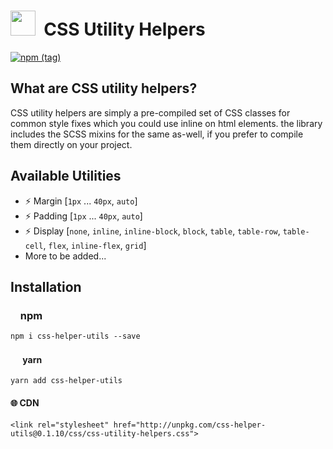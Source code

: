 # <img src="https://cdn.peiris.xyz/karapincha/karapincha-monochrome-sm.png" height="40" width="40" />&nbsp;&nbsp;CSS Utility Helpers

[![npm (tag)](https://img.shields.io/npm/v/css-helper-utils/latest?color=success&logo=GitHub)](https://www.npmjs.com/package/css-helper-utils)

## What are CSS utility helpers?
CSS utility helpers are simply a pre-compiled set of CSS classes for common style fixes which you could use inline on html elements. the library includes the SCSS mixins for the same as-well, if you prefer to compile them directly on your project.

## Available Utilities
- ⚡️ Margin [`1px` ... `40px`, `auto`]
- ⚡️ Padding [`1px` ... `40px`, `auto`]
- ⚡️ Display [`none`, `inline`, `inline-block`, `block`, `table`, `table-row`, `table-cell`, `flex`, `inline-flex`, `grid`]
- More to be added...

## Installation

### <img src="https://cdn.worldvectorlogo.com/logos/npm.svg" height="12" /> npm
`npm i css-helper-utils --save`

#### <img src="https://cdn.worldvectorlogo.com/logos/yarn.svg" height="16" /> yarn
`yarn add css-helper-utils`

#### 🌐 CDN
`<link rel="stylesheet" href="http://unpkg.com/css-helper-utils@0.1.10/css/css-utility-helpers.css">`